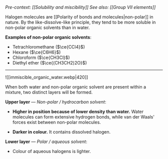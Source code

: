*Pre-context: [[Solubility and miscibility]]*
*See also: [[Group VII elements]]*

Halogen molecules are [[Polarity of bonds and molecules|non-polar]] in nature. By the like-dissolve-like principle, they tend to be more soluble in non-polar organic solvents than in water.

**Examples of non-polar organic solvents**:
- Tetrachloromethane ($\ce{CCl4}$)
- Hexane ($\ce{C6H6}$)
- Chloroform ($\ce{CH3Cl}$)
- Diethyl ether ($\ce{(CH3CH2)2O}$)

---

![[immiscible_organic_water.webp|420]]

When both water and non-polar organic solvent are present within a mixture, two distinct layers will be formed.

**Upper layer** — *Non-polar / hydrocarbon solvent*:
- **Higher in position because of lower density than water.**
  Water molecules can form extensive hydrogen bonds, while van der Waals' forces exist between non-polar molecules.

- **Darker in colour.**
  It contains dissolved halogen.

**Lower layer** — *Polar / aqueous solvent*:
- Colour of aqueous halogens is lighter.
